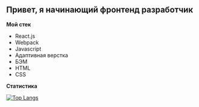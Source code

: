 ## Привет, я начинающий фронтенд разработчик

**Мой стек**
* React.js
* Webpack
* Javascript
* Адаптивная верстка
* БЭМ
* HTML
* CSS

**Статистика**

[![Top Langs](https://github-readme-stats.vercel.app/api/top-langs/?username=sashamehaev)](https://github.com/anuraghazra/github-readme-stats)

